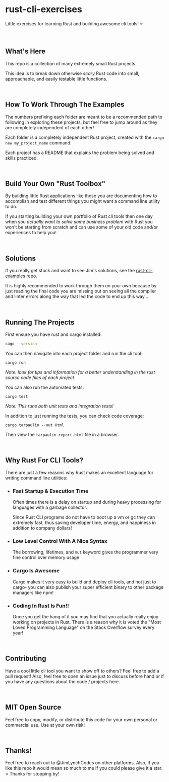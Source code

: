 # rust-cli-exercises
Little exercises for learning Rust and building awesome cli tools! ⭐️

<br/>

## What's Here
This repo is a collection of many extremely small Rust projects.

This idea is to break down otherwise _scary_ Rust code into small, approachable, and easily testable little functions.

<br/>

## How To Work Through The Examples
The numbers prefixing each folder are meant to be a recommended path to following in exploring these projects, but feel free to jump around as they are completely independent of each other!

Each folder is a completely independent Rust project, created with the `cargo new my_project_name` command.

Each project has a README that explains the problem being solved and skills practiced.

<br/>

## Build Your Own "Rust Toolbox"
By building little Rust applications like these you are documenting how to accomplish and test different things you might want a command line utility to do.

If you starting building your own portfolio of Rust cli tools then one day when you _actually want to solve some business problem_ with Rust you won't be starting from scratch and can use some of your old code and/or experiences to help you!

<br/>

## Solutions
If you really get stuck and want to see Jim's solutions, see the [rust-cli-examples](https://github.com/JimLynchCodes/rust-cli-examples) repo.

It is highly recommended to work through them on your own because by just reading the final code you are missing out on seeing all the compiler and linter errors along the way that led the code to end up this way...

<br/>

## Running The Projects
First ensure you have rust and cargo installed:
```bash
cago --version
```

You can then navigate into each project folder and run the cli tool:
```
cargo run
```

_Note: look for tips and information for a better understanding in the rust source code files of each project_ 


You can also run the automated tests:
```
cargo test
```

_Note: This runs both unit tests and integration tests!_

In addition to just running the tests, you can check code coverage:
```
cargo tarpaulin --out Html
```

Then view the `tarpaulin-report.html` file in a browser.

<br/>

## Why Rust For CLI Tools?

There are just a few reasons why Rust makes an excellent language for writing command line utilities:

- ### Fast Startup & Execution Time
    Often times there is a delay on startup and during heavy processing for languages with a garbage collector.
    
    Since Rust CLI programs do not have to boot up a vm or gc they can extremely fast, thus saving developer time, energy, and happiness in addition to company dollars!

- ### Low Level Control With A Nice Syntax
    
    The borrowing, lifetimes, and `mut` keyword gives the programmer very fine control over memory usage  

- ### Cargo Is Awesome

    Cargo makes it very easy to build and deploy cli tools, and not just to cargo- you can also publish your super efficient binary to other package managers like npm!

- ### Coding In Rust Is Fun!!
    
    Once you get the hang of it you may find that you actually really enjoy working on projects in Rust. There is a reason why it is voted the "Most Loved Programming Language" on the Stack Overflow survey every year! 

<br/>

## Contributing

Have a cool little cli tool you want to show off to others? Feel free to add a pull request! Also, feel free to open an issue just to discuss before hand or if you have any questions about the code / projects here. 

<br/>

## MIT Open Source

Feel free to copy, modify, or distribute this code for your own personal or commercial use. Use at your own risk!

<br/>

## Thanks!

Feel free to reach out to @JimLynchCodes on other platforms. Also, if you like this repo it would mean so much to me if you could please give it a star. ⭐️ Thanks for stopping by!

